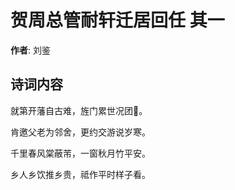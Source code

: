 # 贺周总管耐轩迁居回任  其一

**作者**: 刘鉴

## 诗词内容

就第开藩自古难，旌门累世况团𪢮。

肯邀父老为邻舍，更约交游说岁寒。

千里春风棠蔽芾，一窗秋月竹平安。

乡人乡饮推乡贵，祗作平时样子看。

